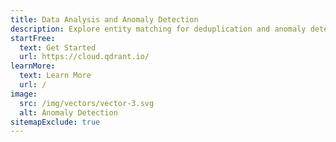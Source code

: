 ```yaml
---
title: Data Analysis and Anomaly Detection
description: Explore entity matching for deduplication and anomaly detection with Qdrant, leveraging neural networks while still being fast and affordable in your applications for insights hard to get in other ways.
startFree:
  text: Get Started
  url: https://cloud.qdrant.io/
learnMore:
  text: Learn More
  url: /
image:
  src: /img/vectors/vector-3.svg
  alt: Anomaly Detection
sitemapExclude: true
---
```


